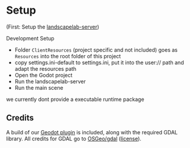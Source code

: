# Setup

(First: Setup the [landscapelab-server](https://github.com/boku-ilen/landscapelab-server))

Development Setup

* Folder `ClientResources` (project specific and not included) goes as `Resources` into the root folder of this project
* copy settings.ini-default to settings.ini, put it into the user:// path and adapt the resources path
* Open the Godot project 
* Run the landscapelab-server
* Run the main scene

we currently dont provide a executable runtime package

## Credits

A build of our [Geodot plugin](https://github.com/boku-ilen/geodot-plugin) is included, along with the required GDAL library. All credits for GDAL go to [OSGeo/gdal](https://github.com/OSGeo/gdal/) ([license](https://raw.githubusercontent.com/OSGeo/gdal/master/gdal/LICENSE.TXT)).
